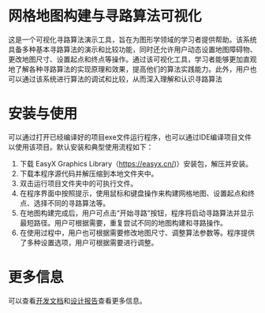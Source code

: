 # 网格地图构建与寻路算法可视化

这是一个可视化寻路算法演示工具，旨在为图形学领域的学习者提供帮助。该系统具备多种基本寻路算法的演示和比较功能，同时还允许用户动态设置地图障碍物、更改地图尺寸、设置起点和终点等操作。通过该可视化工具，学习者能够更加直观地了解各种寻路算法的实现原理和效果，提高他们的算法实践能力。此外，用户也可以通过该系统进行算法的调试和比较，从而深入理解和认识寻路算法

# 安装与使用

可以通过打开已经编译好的项目exe文件运行程序，也可以通过IDE编译项目文件以使用该项目。默认安装和典型使用流程如下：
1. 下载 EasyX Graphics Library（<https://easyx.cn/>)）安装包，解压并安装。
2. 下载本程序源代码并解压缩到本地文件夹中。
3. 双击运行项目文件夹中的可执行文件。
4. 在程序界面中按照提示，使用鼠标和键盘操作来构建网格地图、设置起点和终点、选择不同的寻路算法等。
5. 在地图构建完成后，用户可点击“开始寻路”按钮，程序将启动寻路算法并显示最短路径。用户可根据需要，重复尝试不同的地图构建和寻路操作。
6. 在使用过程中，用户也可根据需要修改地图尺寸、调整算法参数等。程序提供了多种设置选项，用户可根据需要进行调整。

# 更多信息

可以查看[开发文档](开发文档.md)和[设计报告](设计报告.md)查看更多信息。
